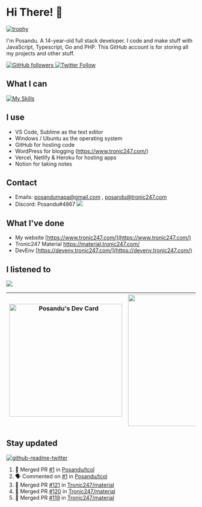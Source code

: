 # Hi There! 👋
[![trophy](https://github-profile-trophy.vercel.app/?username=posandu)](https://www.youtube.com/watch?v=dQw4w9WgXcQ)

I'm Posandu. A 14-year-old full stack developer. I code and make stuff with JavaScript, Typescript, Go and PHP. This GitHub account is for storing all my projects and other stuff.

<a href="https://github.com/Posandu">
	<img alt="GitHub followers" src="https://img.shields.io/github/followers/posandu?style=social">
</a>

<a href="https://twitter.com/Posandu">
	<img alt="Twitter Follow" src="https://img.shields.io/twitter/follow/posandu?style=social">
</a>

## What I can

[![My Skills](https://skillicons.dev/icons?i=js,html,css,cloudflare,nextjs,nodejs,php,wordpress,mysql,postgresql,prisma,react,typescript,figma,firebase,vscode)](https://skillicons.dev)

## I use

- VS Code, Sublime as the text editor
- Windows / Ubuntu as the operating system
- GitHub for hosting code
- WordPress for blogging (https://www.tronic247.com/)
- Vercel, Netlify & Heroku for hosting apps
- Notion for taking notes

## Contact
- Emails: posandumapa@gmail.com , posandu@tronic247.com
- Discord: Posandu#4867
<a href="https://stackoverflow.com/users/16474083/posandu"><img src="https://github-readme-stackoverflow.vercel.app/?userID=16474083&layout=compact"></a>


## What I've done

- My website [https://www.tronic247.com/](https://www.tronic247.com/)
- Tronic247 Material https://material.tronic247.com/
- DevEnv [https://devenv.tronic247.com/](https://devenv.tronic247.com/)

## I listened to 

<img src="https://spotify-github-profile.vercel.app/api/view.svg?uid=31gr2rav6xfv3jbfsemb5orfw57m&cover_image=true&theme=novatorem&bar_color=53b14f&bar_color_cover=true"/>

| <a href="https://app.daily.dev/posandu"> 				<img src="https://api.daily.dev/devcards/bc577391486143969f5b3b599b499632.png?r=byh" width="300" alt="Posandu's Dev Card"/> 			</a> | <a href="https://discord.com/users/961161387101536296"> 				<img src="https://lanyard.cnrad.dev/api/961161387101536296" width=350> 			</a> |
|---------------------------------------------------------------------------------------------------------------------------------------------------------------------------|-------------------------------------------------------------------------------------------------------------------------------------|

## Stay updated
[![github-readme-twitter](https://github-readme-twitter.gazf.vercel.app/api?id=posandu&show_reply=false)]()


<!--START_SECTION:activity-->
1. 🎉 Merged PR [#1](https://github.com/Posandu/tcol/pull/1) in [Posandu/tcol](https://github.com/Posandu/tcol)
2. 🗣 Commented on [#1](https://github.com/Posandu/tcol/issues/1) in [Posandu/tcol](https://github.com/Posandu/tcol)
3. 🎉 Merged PR [#121](https://github.com/Tronic247/material/pull/121) in [Tronic247/material](https://github.com/Tronic247/material)
4. 🎉 Merged PR [#120](https://github.com/Tronic247/material/pull/120) in [Tronic247/material](https://github.com/Tronic247/material)
5. 🎉 Merged PR [#119](https://github.com/Tronic247/material/pull/119) in [Tronic247/material](https://github.com/Tronic247/material)
<!--END_SECTION:activity-->
